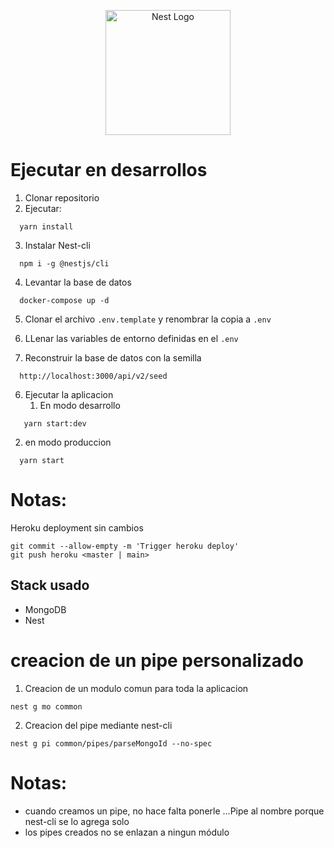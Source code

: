 <p align="center">
  <a href="http://nestjs.com/" target="blank"><img src="https://nestjs.com/img/logo-small.svg" width="200" alt="Nest Logo" /></a>
</p>

# Ejecutar en desarrollos

1. Clonar repositorio
2. Ejecutar:
  ```
    yarn install
  ```

3. Instalar Nest-cli
  ```
    npm i -g @nestjs/cli
  ```

4. Levantar la base de datos
  ```
    docker-compose up -d
  ```

5. Clonar el archivo ```.env.template``` y renombrar la copia a ```.env```
6. LLenar las variables de entorno definidas en el ```.env```

7. Reconstruir la base de datos con la semilla
  ```
    http://localhost:3000/api/v2/seed
  ```

6. Ejecutar la aplicacion
   1. En modo desarrollo
 ```
    yarn start:dev
  ```
   2. en modo produccion
  ```
    yarn start
  ```

# Notas:
  Heroku deployment sin cambios
  ```
  git commit --allow-empty -m 'Trigger heroku deploy'
  git push heroku <master | main>
  ```
## Stack usado
* MongoDB
* Nest

# creacion de un pipe personalizado
1. Creacion de un modulo comun para toda la aplicacion

```
nest g mo common
```
2. Creacion del pipe mediante nest-cli
```
nest g pi common/pipes/parseMongoId --no-spec
```
# Notas:
- cuando creamos un pipe, no hace falta ponerle ...Pipe al nombre porque nest-cli se lo agrega solo
- los pipes creados no se enlazan a ningun módulo

